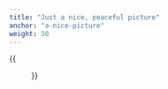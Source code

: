 ```yaml
---
title: "Just a nice, peaceful picture"
anchor: "a-nice-picture"
weight: 50
---
```


{{<figure src="images/a-nice-picture.jpg" class="centered-picture" caption="Croatia, 2013">}}
